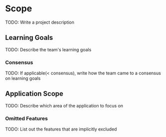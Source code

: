 # Scope

TODO: Write a project description

## Learning Goals

TODO: Describe the team's learning goals

### Consensus

TODO: If applicable(< consensus), write how the team came to a consensus on learning goals

## Application Scope

TODO: Describe which area of the application to focus on

### Omitted Features

TODO: List out the features that are implicitly excluded